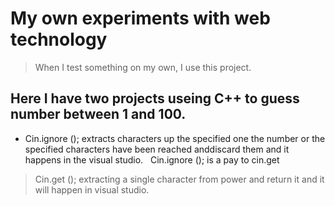 # My own experiments with web technology
>  When I test something on my own, I use this project.
 ## Here I have two projects useing C++ to guess number between 1 and 100.
 * Cin.ignore (); extracts characters up the specified one the number or the specified characters have been reached anddiscard them and it    happens in the visual studio.
  Cin.ignore (); is a pay to cin.get
 > Cin.get (); extracting a single character from  power and return it and it will happen in visual studio.
 
